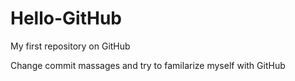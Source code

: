# Hello-GitHub
My first repository on GitHub

Change commit massages and try to familarize myself with GitHub
